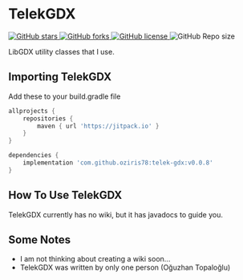 

# TelekGDX

<p> <!-- BADGES -->
<!-- badge 1 -->
    <a href="https://github.com/oziris78/telek-gdx/stargazers">
        <img alt="GitHub stars" src="https://img.shields.io/github/stars/oziris78/telek-gdx">
    </a>
<!-- badge 2 -->
    <a href="https://github.com/oziris78/telek-gdx/network">
        <img alt="GitHub forks" src="https://img.shields.io/github/forks/oziris78/telek-gdx">
    </a>
<!-- badge 3 -->
    <a href="https://github.com/oziris78/telek-gdx/blob/master/LICENSE.txt">
        <img alt="GitHub license" src="https://img.shields.io/github/license/oziris78/telek-gdx?color=blue"/>
    </a>
<!-- badge 4 -->
    <img alt="GitHub Repo size" src="https://img.shields.io/github/repo-size/oziris78/telek-gdx"/>
<!-- badge end -->
</p>

LibGDX utility classes that I use.

## Importing TelekGDX
Add these to your build.gradle file

```GROOVY
allprojects {
    repositories {
        maven { url 'https://jitpack.io' }
    }
}

dependencies {
    implementation 'com.github.oziris78:telek-gdx:v0.0.8'
}
```


## How To Use TelekGDX

TelekGDX currently has no wiki, but it has javadocs to guide you.


## Some Notes
- I am not thinking about creating a wiki soon...
- TelekGDX was written by only one person (Oğuzhan Topaloğlu)
